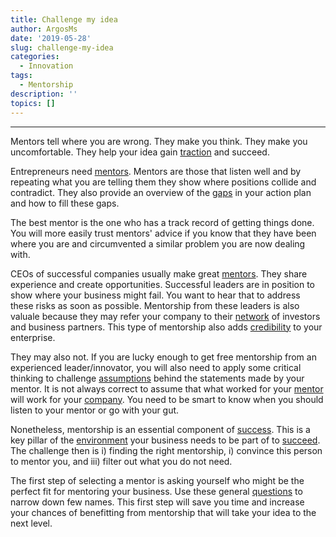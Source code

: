 ```yaml
---
title: Challenge my idea
author: ArgosMs
date: '2019-05-28'
slug: challenge-my-idea
categories:
  - Innovation
tags: 
  - Mentorship
description: ''
topics: []
---
```


***

Mentors tell where you are wrong. They make you think. They make you uncomfortable. They help your idea gain [traction](https://medium.com/@yegg/78-takeaways-from-traction-book-1b44d2a03dda) and succeed.

Entrepreneurs need [mentors](https://journals.sagepub.com/doi/abs/10.1177/107179190000700304). Mentors are those that listen well and by repeating what you are telling them they show where positions collide and contradict. They also provide an overview of the [gaps](https://medium.com/@Rubik.Hub/how-do-you-choose-the-right-mentor-for-your-startup-4bef3c0c868f) in your action plan and how to fill these gaps. 

The best mentor is the one who has a track record of getting things done. You will more easily trust mentors' advice if you know that they have been where you are and circumvented a similar problem you are now dealing with. 

CEOs of successful companies usually make great [mentors](https://www.linkedin.com/pulse/what-taking-google-taught-me-startup-traction-gabriel-weinberg?articleId=6058636276532289536#comments-6058636276532289536&trk=public_profile_post). They share experience and create opportunities. Successful leaders are in position to show where your business might fail. You want to hear that to address these risks as soon as possible. Mentorship from these leaders is also valuale because they may refer your company to their [network](https://books.google.com/books?hl=en&lr=&id=UWNaDwAAQBAJ&oi=fnd&pg=PA58&dq=mentorship+startup&ots=qqaoh3WIm_&sig=pmiBcw_KYHTFuWLOmG-Oi9qcefw#v=onepage&q=mentorship%20startup&f=false) of investors and business partners. This type of mentorship also adds [credibility](https://science.sciencemag.org/content/348/6240/1196) to your enterprise.

They may also not. If you are lucky enough to get free mentorship from an experienced leader/innovator, you will also need to apply some critical thinking to challenge [assumptions](http://www.knsecure.com/Resources/Articles/Defining%20Characteristics%20Among%20Startup%20Assistance%20Organizations.pdf) behind the statements made by your mentor. It is not always correct to assume that what worked for your [mentor](https://medium.com/@yegg/mental-models-i-find-repeatedly-useful-936f1cc405d) will work for your [company](http://www.innovationecosystems.com.au/wp-content/uploads/2016/06/TIMReview_June2016.pdf#page=24). You need to be smart to know when you should listen to your mentor or go with your gut.

Nonetheless, mentorship is an essential component of [success](https://www.scheller.gatech.edu/academics/conferences/anand-gopal.pdf). This is a key pillar of the [environment](http://scholar.sun.ac.za/handle/10019.1/99434) your business needs to be part of to [succeed](https://www.sba.gov/sites/default/files/advocacy/Issue%20Brief%204%20Accelerators%20FINAL.pdf). The challenge then is i) finding the right mentorship, i) convince this person to mentor you, and iii) filter out what you do not need.

The first step of selecting a mentor is asking yourself who might be the perfect fit for mentoring your business. Use these general [questions](https://your.yale.edu/work-yale/learn-and-grow/career-development/mentoring/how-choose-mentor) to narrow down few names. This first step will save you time and increase your chances of benefitting from mentorship that will take your idea to the next level.
